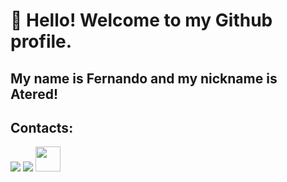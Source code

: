 # 👋 Hello! Welcome to my Github profile.
## My name is Fernando and my nickname is Atered!


## Contacts:

<div>
<a href="https://instagram.com/fernandoljpr" target="_blank"><img loading="lazy" src="https://img.shields.io/badge/-Instagram-%23E4405F?style=for-the-badge&logo=instagram&logoColor=white" target="_blank"></a>
<a href = "fernandoluisjasse21@gmail.com"><img loading="lazy" src="https://img.shields.io/badge/Gmail-D14836?style=for-the-badge&logo=gmail&logoColor=white" target="_blank"></a>
<a href="https://www.linkedin.com/in/fernando-ramalho-programador"><img loading = "lazy" src="https://cdn.jsdelivr.net/gh/devicons/devicon@latest/icons/linkedin/linkedin-original.svg" width="40" height="40" target="_blank"></a>
</div>    
